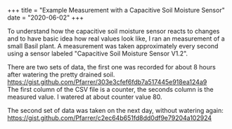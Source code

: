 +++
title = "Example Measurement with a Capacitive Soil Moisture Sensor"
date = "2020-06-02"
+++

To understand how the capacitive soil moisture sensor reacts to changes and to have basic idea how real values look like,
I ran an measurement of a small Basil plant. A measurement was taken approximately every second using a sensor labeled "Capacitive Soil Moisture Sensor V1.2".

There are two sets of data, the first one was recorded for about 8 hours after watering the pretty drained soil.
https://gist.github.com/Pfarrer/303e3cfef6fdb7a517445e918ea124a9 \
The first column of the CSV file is a counter, the seconds column is the measured value. I watered at about counter value 80.

The second set of data was taken on the next day, without watering again:
https://gist.github.com/Pfarrer/c2ec64b651fd8dd0df9e79204a102924
